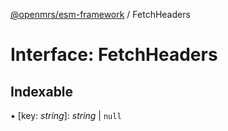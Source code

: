 [@openmrs/esm-framework](../API.md) / FetchHeaders

# Interface: FetchHeaders

## Indexable

▪ [key: *string*]: *string* \| ``null``
